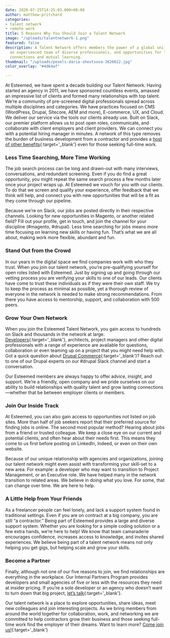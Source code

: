 ```yaml
---
date: 2020-07-25T14:25:03.000+00:00
author: matthew-pritchard
categories:
- talent network
- remote work
title: 5 Reasons Why You Should Join a Talent Network
image: "/uploads/talentnetwork-1.png"
featured: false
description: A Talent Network offers members the power of a global unified brand,
  an experienced team of diverse professionals, and opportunities for life-long peer
  connections and mutual learning.
thumbnail: "/uploads/pexels-daria-shevtsova-3626622.jpg"
color_overlay: "#4d64af"

---
```

At Esteemed, we have spent a decade building our Talent Network. Having started an agency in 2011, we have sponsored countless events, amassed an impressive list of clients and formed many relationships with top talent. We’re a community of pre-screened digital professionals spread across multiple disciplines and categories. We have practices focused on CMS (WordPress, Drupal, Sitecore, AEM and more), E-commerce, UX, and Cloud. We deliver our service via the tools our clients already use. Built on Slack, our premier platform allows us to post open roles, communicate, and collaborate with client employers and client providers. We can connect you with a potential hiring manager in minutes. A network of this type removes the burden of business development from a contractor and provides a [host of other benefits](https://esteemed.io/blog/2020/08/03/should-i-consider-contract-staffing/ "Learn more about the benefits of the contract workforce."){:target='_blank'} even for those seeking full-time work.

### **Less Time Searching, More Time Working**

The job search process can be long and drawn-out with many interviews, conversations, and redundant screening. Even if you do find a great opportunity, you might repeat the same search process a few months later once your project wraps up. At Esteemed we vouch for you with our clients. To do that we screen and qualify your experience, offer feedback that we think will help, and connect you with new opportunities that will be a fit as they come through our pipeline.

Because we’re on Slack, our jobs are posted directly in their respective channels. Looking for new opportunities in Magento, or another related field? Fill out your profile, get in touch, and join the channel for your discipline (#magento, #drupal). Less time searching for jobs means more time focusing on learning new skills or having fun. That’s what we are all about, making work more flexible, abundant and fun.

### **Stand Out from the Crowd**

In our years in the digital space we find companies work with who they trust. When you join our talent network, you’re pre-qualifying yourself for open roles listed with Esteemed. Just by signing up and going through our vetting process you are verifying your skills to one of our leads. Our clients have come to trust these individuals as if they were their own staff. We try to keep the process as minimal as possible, yet a thorough review of everyone in the network is needed to make strong recommendations. From there you have access to mentorship, support, and collaboration with 500 peers.

### **Grow Your Own Network**

When you join the Esteemed Talent Network, you gain access to hundreds on Slack and thousands in the network at large. [Developers](https://esteemed.io/blog/2020/08/04/5-tips-to-find-a-web-developer-for-your-business/ "Learn how to hire a web developer."){:target='_blank'}, architects, project managers and other digital professionals with a range of experience are available for questions, collaboration or even teaming up on a project that you might need help with. Got a quick question about [Drupal Commerce](https://app.drupalcontractors.com/blogs/come-commerce-drupal-way){:target='_blank'}? Reach out to one of our Drupal experts on our #drupal Slack channel and start a conversation.

Our Esteemed members are always happy to offer advice, insight, and support. We’re a friendly, open company and we pride ourselves on our ability to build relationships with quality talent and grow lasting connections—whether that be between employer clients or members.

### **Join Our Inside Track**

At Esteemed, you can also gain access to opportunities not listed on job sites. More than half of job seekers report that their preferred source for finding jobs is online. The second most popular method? Hearing about jobs from a friend or trusted colleague. We keep a close eye on our current and potential clients, and often hear about their needs first. This means they come to us first before posting on LinkedIn, Indeed, or even on their own website.

Because of our unique relationship with agencies and organizations, joining our talent network might even assist with transforming your skill-set to a new area. For example: a developer who may want to transition to Project Management, or an Executive role. We have helped many in the network transition to related areas. We believe in doing what you love. For some, that can change over time. We are here to help.

### **A Little Help from Your Friends**

As a freelancer people can feel lonely, and lack a support system found in traditional settings. Even if you are on contract at a big company, you are still “a contractor.” Being part of Esteemed provides a large and diverse support system. Whether you are looking for a simple coding solution or a few extra hands, we’re here to help! We know that team camaraderie encourages confidence, increases access to knowledge, and invites shared experiences. We believe being part of a talent network means not only helping you get gigs, but helping scale and grow your skills.

### **Become a Partner**

Finally, although not one of our five reasons to join, we find relationships are everything in the workplace. Our Internal Partners Program provides developers and small agencies of five or less with the resources they need at insider pricing. If you’re a sole developer or an agency who doesn’t want to turn down that big project, [let’s talk](https://esteemed.io/partners/partner-registration/){:target='_blank'}.

Our talent network is a place to explore opportunities, share ideas, meet new colleagues and join interesting projects. As we bring members from around the world together for collaboration, work, and networking we are committed to help contractors grow their business and those seeking full-time work find the employer of their dreams. Want to learn more? [Come join us!](https://esteemed.io/company/){:target='_blank'}